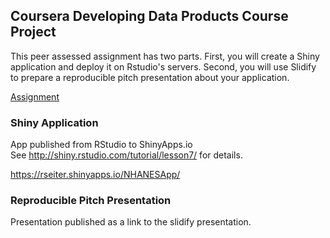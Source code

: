 ## Coursera Developing Data Products Course Project

This peer assessed assignment has two parts. First, you will create a Shiny application and deploy it on Rstudio's servers. Second, you will use Slidify to prepare a reproducible pitch presentation about your application.

[Assignment](https://class.coursera.org/devdataprod-002/human_grading/view/courses/972092/assessments/5/submissions)

### Shiny Application

App published from RStudio to ShinyApps.io  
See http://shiny.rstudio.com/tutorial/lesson7/ for details.

https://rseiter.shinyapps.io/NHANESApp/

### Reproducible Pitch Presentation

Presentation published as a link to the slidify presentation.

